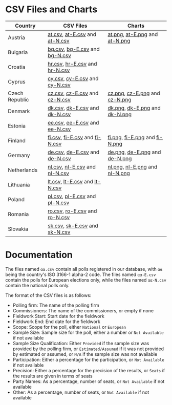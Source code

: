 
# CSV Files and Charts

| Country        | CSV Files                                                       | Charts                                                          |
|----------------|-----------------------------------------------------------------|-----------------------------------------------------------------|
| Austria        | [at.csv](at.csv), [at-E.csv](at-E.csv) and [at-N.csv](at-N.csv) | [at.png](at.png), [at-E.png](at-E.png) and [at-N.png](at-N.png) |
| Bulgaria       | [bg.csv](bg.csv), [bg-E.csv](bg-E.csv) and [bg-N.csv](bg-N.csv) |                                                                 |
| Croatia        | [hr.csv](hr.csv), [hr-E.csv](hr-E.csv) and [hr-N.csv](hr-N.csv) |                                                                 |
| Cyprus         | [cy.csv](cy.csv), [cy-E.csv](cy-E.csv) and [cy-N.csv](cy-N.csv) |                                                                 |
| Czech Republic | [cz.csv](cz.csv), [cz-E.csv](cz-E.csv) and [cz-N.csv](cz-N.csv) | [cz.png](cz.png), [cz-E.png](cz-E.png) and [cz-N.png](cz-N.png) |
| Denmark        | [dk.csv](dk.csv), [dk-E.csv](dk-E.csv) and [dk-N.csv](dk-N.csv) | [dk.png](dk.png), [dk-E.png](dk-E.png) and [dk-N.png](dk-N.png) |
| Estonia        | [ee.csv](ee.csv), [ee-E.csv](ee-E.csv) and [ee-N.csv](ee-N.csv) |                                                                 |
| Finland        | [fi.csv](fi.csv), [fi-E.csv](fi-E.csv) and [fi-N.csv](fi-N.csv) | [fi.png](fi.png), [fi-E.png](fi-E.png) and [fi-N.png](fi-N.png) |
| Germany        | [de.csv](de.csv), [de-E.csv](de-E.csv) and [de-N.csv](de-N.csv) | [de.png](de.png), [de-E.png](de-E.png) and [de-N.png](de-N.png) |
| Netherlands    | [nl.csv](nl.csv), [nl-E.csv](nl-E.csv) and [nl-N.csv](nl-N.csv) | [nl.png](nl.png), [nl-E.png](nl-E.png) and [nl-N.png](nl-N.png) |
| Lithuania      | [lt.csv](lt.csv), [lt-E.csv](lt-E.csv) and [lt-N.csv](lt-N.csv) |                                                                 |
| Poland         | [pl.csv](pl.csv), [pl-E.csv](pl-E.csv) and [pl-N.csv](pl-N.csv) |                                                                 |
| Romania        | [ro.csv](ro.csv), [ro-E.csv](ro-E.csv) and [ro-N.csv](ro-N.csv) |                                                                 |
| Slovakia       | [sk.csv](sk.csv), [sk-E.csv](sk-E.csv) and [sk-N.csv](sk-N.csv) |                                                                 |

# Documentation

The files named `αα.csv` contain all polls registered in our database, with
`αα` being the country's ISO 3166-1 alpha-2 code. The files named `αα-E.csv`
contain the polls for European elections only, while the files named `αα-N.csv`
contain the national polls only.

The format of the CSV files is as follows:

* Polling firm: The name of the polling firm
* Commissioners: The name of the commissioners, or empty if none
* Fieldwork Start: Start date for the fieldwork
* Fieldwork End: End date for the fieldwork
* Scope: Scope for the poll, either `National` or `European`
* Sample Size: Sample size for the poll, either a number or `Not Available` if not available
* Sample Size Qualification: Either `Provided` if the sample size was provided by the polling firm, or `Estimated/Assumed` if it was not provided by estimated or assumed, or `N/A` if the sample size was not available
* Participation: Either a percentage for the participation, or `Not Available` if not available
* Precision: Either a percentage for the precision of the results, or `Seats` if the results are given in terms of seats
* Party Names: As a percentage, number of seats, or `Not Available` if not available
* Other: As a percentage, number of seats, or `Not Available` if not available
